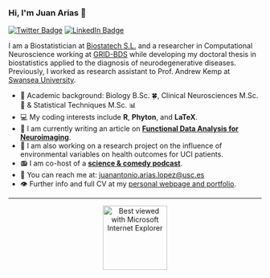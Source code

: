 ### Hi, I'm Juan Arias 👋


[![Twitter Badge](https://img.shields.io/badge/Twitter-Profile-informational?style=flat&logo=twitter&logoColor=white&color=1CA2F1)](https://twitter.com/DatasetMessy)
[![LinkedIn Badge](https://img.shields.io/badge/LinkedIn-Profile-informational?style=flat&logo=linkedin&logoColor=white&color=0D76A8)](https://www.linkedin.com/in/juanariasbio/)

I am a Biostatistician at [Biostatech S.L.](http://biostatech.com/nuestro-equipo/juan-arias/) and a researcher in Computational Neuroscience working at [GRID-BDS](https://grid-usc.com/equipo) while developing my doctoral thesis in biostatistics applied to the diagnosis of neurodegenerative diseases. Previously, I worked as research assistant to Prof. Andrew Kemp at [Swansea University](https://genialscience.org.uk).

- :page_facing_up: Academic background: Biology B.Sc. :four_leaf_clover:, Clinical Neurosciences M.Sc. 🧠 & Statistical Techniques M.Sc. :bar_chart:
- :computer: My coding interests include **R**, **Phyton**, and **LaTeX**.
- :notebook: I am currently writing an article on **[Functional Data Analysis for Neuroimaging](https://arxiv.org/abs/2102.02908)**.
- :notebook: I am also working on a research project on the influence of environmental variables on health outcomes for UCI patients.
- :radio: I am co-host of a **[science & comedy podcast](https://linktr.ee/idus_podcast)**.
- :email: You can reach me at: juanantonio.arias.lopez@usc.es
- 👁️ Further info and full CV at my [personal webpage and portfolio](https://juan-arias.xyz).

---

 
<div align="center">
<img src="https://github.com/fnky/fnky/raw/fnky/img/ie.jpg" alt="Best viewed with Microsoft Internet Explorer" align="center" width="128">
</div> 
